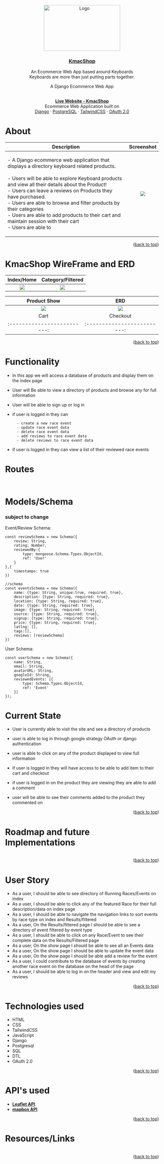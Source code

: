 
<div id="top" align="center">
  <a href="https://github.com/Kmachappy/Runners-Page">
    <img src="https://i.imgur.com/jdjcdMZ.jpg" alt="Logo" width="250" height="150">
  </a>
  <a href="https://github.com/Kmachappy/Runners-Page">
    <h3 align="center">KmacShop</h3>
  </a>

  <p align="center">
    An Ecommerce Web App based around Keyboards <br/>
    Keyboards are more than just putting parts together.
 <p>A Django Ecommerce Web App</p><br />
    <a href="https://github.com/Kmachappy/Runners-Page"><strong>Live Website - KmacShop </strong></a>
    <br />
 Ecommerce Web Application built on <br/>
    <a href="https://www.djangoproject.com/">Django</a>
    ·
    <a href="https://www.postgresql.org/">PostgreSQL</a>
    ·
    <a href="https://tailwindcss.com/">TailwindCSS</a>
    ·
    <a href="https://oauth.net/2/">OAuth 2.0</a>
  </p>
</div>

# About

Description            |  Screenshot
:---:|:----:
| <p align="left">- A Django ecommerce web application that displays a directory keyboard related products. <br><br> - Users will be able to explore Keyboard products and view all their details about the Product! <br> - Users can leave a reviews on Products they have purchased. <br>- Users are able to browse and filter products by their categories <br> - Users are able to add products to their cart and maintain session with their cart <br> - Users are able to </p> | ![](https://i.imgur.com/AzWJqtF.jpg) |

<p align="right">(<a href="#top">back to top</a>)</p>

# KmacShop WireFrame and ERD

Index/Home             |  Category/Filtered
:-------------------------:|:-------------------------:
![](https://i.imgur.com/I7mtFwB.png)  |  ![](https://i.imgur.com/4BJ71X9.png)

Product Show             |  ERD
:-------------------------:|:-------------------------:
![](https://i.imgur.com/253u25t.png)  |  ![](https://i.imgur.com/rJpsWhG.png)
Cart             |  Checkout
:-------------------------:|:-------------------------:

<p align="right">(<a href="#top">back to top</a>)</p>

# Functionality

- In this app we will access a database of products and display them on the index page
- User will Be able to view a directory of products and browse any for full information
- User will be able to sign up or log in
- if user is logged in they can

        - create a new race event 
        - update race event data 
        - delete race event data
        - add reviews to race event data
        - delete reviews to race event data

- if user is logged in they can view a list of their reviewed race events

# Routes

```


```

# Models/Schema

### subject to change

Event/Review Schema:

```
const reviewSchema = new Schema({
    review: String,
    rating: Number,
    reviewedBy:{
        type: mongoose.Schema.Types.ObjectId,
        ref: 'User'
    }
},{
    timestamps: true
})

//schema
const eventsSchema = new Schema({
    name: {type: String, unique:true, required: true},
    description: {type: String, required: true},
    location: {type: String, required: true},
    date: {type: String, required: true},
    image: {type: String, required: true},
    source: {type: String, required: true},
    signup: {type: String, required: true},
    price: {type: String, required: true},
    latlng: [],
    tags:[],
    reviews: [reviewSchema]
})
```

User Schema:

```
const userSchema = new Schema({
    name: String,
    email: String,
    avatarURL: String,
    googleId: String,
    reviewedEvents: [{
        type: Schema.Types.ObjectId,
        ref: 'Event'
    }]
});
```

# Current State

- User is currently able to visit the site and see a directory of products

- user is able to log in through google strategy OAuth or django authentication

- user is able to click on any of the product displayed to view full information

- if user is logged in they will have access to be able to add item to their cart and checkout

- if user is logged in on the product they are viewing they are able to add a comment

- user will be able to see their comments added to the product they commented on

<p align="right">(<a href="#top">back to top</a>)</p>

# Roadmap and future Implementations

```
```


<p align="right">(<a href="#top">back to top</a>)</p>

# User Story

- As a user, I should be able to see directory of Running Races/Events on Index
- As a user, I should be able to click any of the featured Race for their full description/data on index page
- As a user, I should be able to navigate the navigation links to sort events by race type on index and Results/filtered
- As a user, On the Results/filtered page I should be able to see a directory of event filtered by event type
- As a user, I should be able to click on any Race/Event to see their complete data on the Results/Filtered page
- As a user, On the show page I should be able to see all an Events data
- As a user, On the show page I should be able to update the event data
- As a user, On the show page I should be able add a review for the event
- As a user, I could contribute to the database of events by creating another race event on the database on the head of the page
- As a user, I should be able to log in  on the header and view and edit my reviews

<p align="right">(<a href="#top">back to top</a>)</p>

# Technologies used

- HTML
- CSS
- TailwindCSS
- JavaScript
- Django
- Postgresql
- SQL
- DTL
- OAuth 2.0

<p align="right">(<a href="#top">back to top</a>)</p>

# API's used
 <!-- - **[Strava API](https://developers.strava.com/)**. -->
- **[Leaflet API](https://leafletjs.com/SlavaUkraini/)**.
- **[mapbox API](https://leafletjs.com/SlavaUkraini/)**.


<p align="right">(<a href="#top">back to top</a>)</p>



# Resources/Links
```
```
<p align="right">(<a href="#top">back to top</a>)</p>
